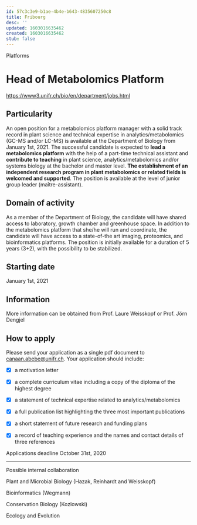 ```yaml
---
id: 57c3c3e9-b1ae-4b4e-b643-4835607250c8
title: Fribourg
desc: ''
updated: 1603016635462
created: 1603016635462
stub: false
---
```


Platforms
# Head of Metabolomics Platform

<https://www3.unifr.ch/bio/en/department/jobs.html>

## Particularity
An open position for a metabolomics platform manager with a solid track record in plant science and technical expertise in analytics/metabolomics (GC-MS and/or LC-MS) is available at the Department of Biology from January 1st, 2021. The successful candidate is expected to **lead a metabolomics platform** with the help of a part-time technical assistant and **contribute to teaching** in plant science, analytics/metabolomics and/or systems biology at the bachelor and master level. **The establishment of an independent research program in plant metabolomics or related fields is welcomed and supported**. The position is available at the level of junior group leader (maître-assistant).


## Domain of activity
As a member of the Department of Biology, the candidate will have shared access to laboratory, growth chamber and greenhouse space. In addition to the metabolomics platform that she/he will run and coordinate, the candidate will have access to a state-of-the art imaging, proteomics, and bioinformatics platforms.  The position is initially available for a duration of 5 years (3+2), with the possibility to be stabilized.


## Starting date
January 1st, 2021


## Information
More information can be obtained from Prof. Laure Weisskopf or Prof. Jörn Dengjel

 

## How to apply

Please send your application as a single pdf document to canaan.abebe@unifr.ch. Your application should include:

- [x]  a motivation letter
- [x]  a complete curriculum vitae including a copy of the diploma of the highest degree
- [x]  a statement of technical expertise related to analytics/metabolomics
- [x]  a full publication list highlighting the three most important publications
- [x]  a short statement of future research and funding plans
- [x]  a record of teaching experience and the names and contact details of three references
 

Applications deadline October 31st, 2020


____  


Possible internal collaboration 

Plant and Microbial Biology (Hazak, Reinhardt and Weisskopf)

Bioinformatics (Wegmann)

Conservation Biology (Kozlowski)

Ecology and Evolution
